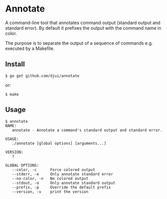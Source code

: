 # Annotate

A command-line tool that annotates command output (standard output and standard
error). By default it prefixes the output with the command name in color.

The purpose is to separate the output of a sequence of commands e.g. executed by
a Makefile.


## Install

    $ go get github.com/djui/annotate

or:

    $ make


## Usage

    $ annotate
    NAME:
       annotate - Annotate a command's standard output and standard error.

    USAGE:
       ./annotate [global options] [arguments...]

    VERSION:
       ?

    GLOBAL OPTIONS:
       --color, -c		Force colored output
       --stderr, -e		Only annotate standard error
       --no-color, -n	No colored output
       --stdout, -o		Only annotate standard output
       --prefix, -p 	Override the default prefix
       --version, -v	print the version

